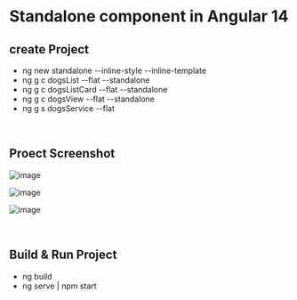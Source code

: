 # Standalone component in Angular 14

## create Project

<ul>
  <li>ng new standalone --inline-style --inline-template</li>
  <li>ng g c dogsList --flat --standalone</li>
  <li>ng g c dogsListCard --flat --standalone</li>
  <li>ng g c dogsView --flat --standalone</li>
  <li>ng g s dogsService --flat</li>
</ul>

<br>

## Proect Screenshot

![image](https://user-images.githubusercontent.com/100337599/210109114-8077e75b-2769-40fd-96fa-ff8ba6135a32.png)

![image](https://user-images.githubusercontent.com/100337599/210109225-ca4a08e6-cf11-4dba-9f94-49e4fafc7d4f.png)

![image](https://user-images.githubusercontent.com/100337599/210109336-eff1e1ec-5c88-431f-9d93-b32082554d5d.png)

<br>

## Build & Run Project
<ul>
  <li>ng build</li>
  <li>ng serve | npm start</li>
</ul>

